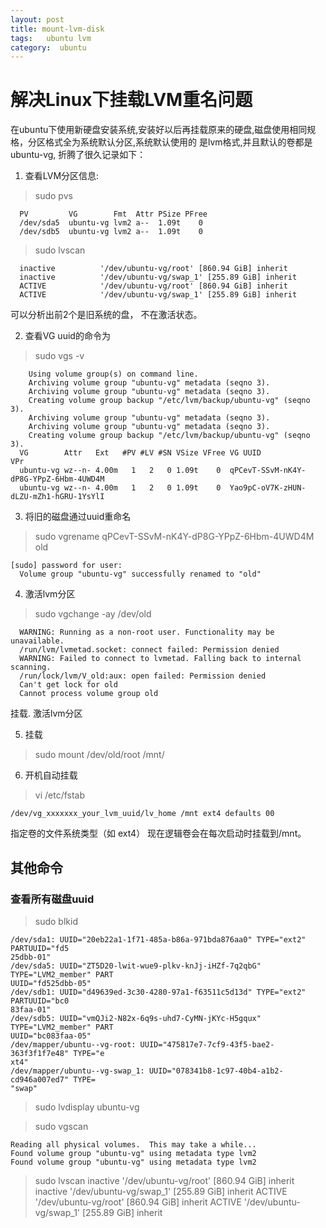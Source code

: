 ```yaml
---
layout: post
title: mount-lvm-disk 
tags:   ubuntu lvm
category:  ubuntu
---
```



# 解决Linux下挂载LVM重名问题


在ubuntu下使用新硬盘安装系统,安装好以后再挂载原来的硬盘,磁盘使用相同规格，分区格式全为系统默认分区,系统默认使用的 是lvm格式,并且默认的卷都是 ubuntu-vg, 折腾了很久记录如下：

1. 查看LVM分区信息: 

> sudo  pvs

```
  PV         VG        Fmt  Attr PSize PFree
  /dev/sda5  ubuntu-vg lvm2 a--  1.09t    0
  /dev/sdb5  ubuntu-vg lvm2 a--  1.09t    0
```

> sudo lvscan

```
  inactive          '/dev/ubuntu-vg/root' [860.94 GiB] inherit
  inactive          '/dev/ubuntu-vg/swap_1' [255.89 GiB] inherit
  ACTIVE            '/dev/ubuntu-vg/root' [860.94 GiB] inherit
  ACTIVE            '/dev/ubuntu-vg/swap_1' [255.89 GiB] inherit
```

可以分析出前2个是旧系统的盘， 不在激活状态。


2. 查看VG uuid的命令为

> sudo vgs -v

```
    Using volume group(s) on command line.
    Archiving volume group "ubuntu-vg" metadata (seqno 3).
    Archiving volume group "ubuntu-vg" metadata (seqno 3).
    Creating volume group backup "/etc/lvm/backup/ubuntu-vg" (seqno 3).
    Archiving volume group "ubuntu-vg" metadata (seqno 3).
    Archiving volume group "ubuntu-vg" metadata (seqno 3).
    Creating volume group backup "/etc/lvm/backup/ubuntu-vg" (seqno 3).
  VG        Attr   Ext   #PV #LV #SN VSize VFree VG UUID                                VPr
  ubuntu-vg wz--n- 4.00m   1   2   0 1.09t    0  qPCevT-SSvM-nK4Y-dP8G-YPpZ-6Hbm-4UWD4M
  ubuntu-vg wz--n- 4.00m   1   2   0 1.09t    0  Yao9pC-oV7K-zHUN-dLZU-mZh1-hGRU-1YsYlI
```

3. 将旧的磁盘通过uuid重命名

> sudo vgrename  qPCevT-SSvM-nK4Y-dP8G-YPpZ-6Hbm-4UWD4M old

```
[sudo] password for user:
  Volume group "ubuntu-vg" successfully renamed to "old"
```

4. 激活lvm分区

> sudo vgchange -ay /dev/old

```
  WARNING: Running as a non-root user. Functionality may be unavailable.
  /run/lvm/lvmetad.socket: connect failed: Permission denied
  WARNING: Failed to connect to lvmetad. Falling back to internal scanning.
  /run/lock/lvm/V_old:aux: open failed: Permission denied
  Can't get lock for old
  Cannot process volume group old
```

挂载. 激活lvm分区

5. 挂载
> sudo mount /dev/old/root /mnt/


6. 开机自动挂载


> vi /etc/fstab
 
```
/dev/vg_xxxxxxx_your_lvm_uuid/lv_home /mnt ext4 defaults 00
```

指定卷的文件系统类型（如 ext4）
现在逻辑卷会在每次启动时挂载到/mnt。


## 其他命令


### 查看所有磁盘uuid

>sudo blkid

```
/dev/sda1: UUID="20eb22a1-1f71-485a-b86a-971bda876aa0" TYPE="ext2" PARTUUID="fd5                                                         25dbb-01"
/dev/sda5: UUID="ZT5D20-lwit-wue9-plkv-knJj-iHZf-7q2qbG" TYPE="LVM2_member" PART                                                         UUID="fd525dbb-05"
/dev/sdb1: UUID="d49639ed-3c30-4280-97a1-f63511c5d13d" TYPE="ext2" PARTUUID="bc0                                                         83faa-01"
/dev/sdb5: UUID="vmQJi2-N82x-6q9s-uhd7-CyMN-jKYc-H5gqux" TYPE="LVM2_member" PART                                                         UUID="bc083faa-05"
/dev/mapper/ubuntu--vg-root: UUID="475817e7-7cf9-43f5-bae2-363f3f1f7e48" TYPE="e                                                         xt4"
/dev/mapper/ubuntu--vg-swap_1: UUID="078341b8-1c97-40b4-a1b2-cd946a007ed7" TYPE=                                                         "swap"
```



>sudo lvdisplay ubuntu-vg

 

>sudo vgscan

	Reading all physical volumes.  This may take a while...
	Found volume group "ubuntu-vg" using metadata type lvm2
	Found volume group "ubuntu-vg" using metadata type lvm2

>sudo lvscan
	inactive          '/dev/ubuntu-vg/root' [860.94 GiB] inherit
	inactive          '/dev/ubuntu-vg/swap_1' [255.89 GiB] inherit
	ACTIVE            '/dev/ubuntu-vg/root' [860.94 GiB] inherit
	ACTIVE            '/dev/ubuntu-vg/swap_1' [255.89 GiB] inherit


